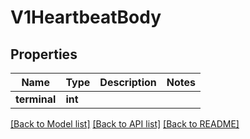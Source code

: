 # V1HeartbeatBody

## Properties
Name | Type | Description | Notes
------------ | ------------- | ------------- | -------------
**terminal** | **int** |  | 

[[Back to Model list]](../README.md#documentation-for-models) [[Back to API list]](../README.md#documentation-for-api-endpoints) [[Back to README]](../README.md)

